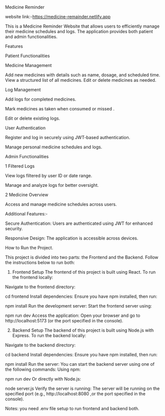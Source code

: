 Medicine Reminder 

website link:-https://medicine-remainder.netlify.app

This is a Medicine Reminder Website that allows users to efficiently manage their medicine schedules and logs.
The application provides both patient and admin functionalities.

Features

Patient Functionalities

Medicine Management

Add new medicines with details such as name, dosage, and scheduled time.
View a structured list of all medicines.
Edit or delete medicines as needed.

Log Management

Add logs for completed medicines.

Mark medicines as taken when consumed or missed .

Edit or delete existing logs.

User Authentication

Register and log in securely using JWT-based authentication.

Manage personal medicine schedules and logs.

Admin Functionalities

1 Filtered Logs

View logs filtered by user ID or date range.

Manage and analyze logs for better oversight.

2 Medicine Overview

Access and manage medicine schedules across users.

Additional Features:-

Secure Authentication: Users are authenticated using JWT for enhanced security.

Responsive Design: The application is accessible across devices.

How to Run the Project.

This project is divided into two parts: the Frontend and the Backend. Follow the instructions below to run both:

1. Frontend Setup
The frontend of this project is built using React. To run the frontend locally:

Navigate to the frontend directory:

cd frontend
Install dependencies: Ensure you have npm installed, then run:

npm install
Run the development server: Start the frontend server using:

npm run dev
Access the application: Open your browser and go to http://localhost:5173 (or the port specified in the console).

2. Backend Setup
The backend of this project is built using Node.js with Express. To run the backend locally:

Navigate to the backend directory:

cd backend
Install dependencies: Ensure you have npm installed, then run:

npm install
Run the server: You can start the backend server using one of the following commands:
Using npm:

npm run dev
Or directly with Node.js:

node server.js
Verify the server is running: The server will be running on the specified port (e.g., http://localhost:8080 ,or the port specified in the console).

Notes:
you need .env file setup to run frontend and backend both.

